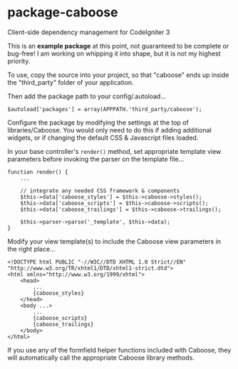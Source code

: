 # package-caboose
Client-side dependency management for CodeIgniter 3

This is an **example package** at this point, not guaranteed to be
complete or bug-free! I am working on whipping it into shape, but
it is not my highest priority.

To use, copy the source into your project, so that "caboose" ends up inside the 
"third_party" folder of your application.

Then add the package path to your config/.autoload...
    
    $autoload['packages'] = array(APPPATH.'third_party/caboose');

Configure the package by modifying the settings at the top of libraries/Caboose.
You would only need to do this if adding additional widgets, or if changing
the default CSS & Javascript files loaded.

In your base controller's <code>render()</code> method, set appropriate template
view parameters before invoking the parser on the template file...

    function render() {
        ...

        // integrate any needed CSS framework & components
        $this->data['caboose_styles'] = $this->caboose->styles();
        $this->data['caboose_scripts'] = $this->caboose->scripts();
        $this->data['caboose_trailings'] = $this->caboose->trailings();

        $this->parser->parse('_template', $this->data);
    }

Modify your view template(s) to include the Caboose view parameters in the right place...

    <!DOCTYPE html PUBLIC "-//W3C//DTD XHTML 1.0 Strict//EN" "http://www.w3.org/TR/xhtml1/DTD/xhtml1-strict.dtd">
    <html xmlns="http://www.w3.org/1999/xhtml">
        <head>
            ...
            {caboose_styles}
        </head>
        <body ...>
            ...
            {caboose_scripts}
            {caboose_trailings}
        </body>
    </html>

If you use any of the formfield helper functions included with Caboose, they will automatically
call the appropriate Caboose library methods.
